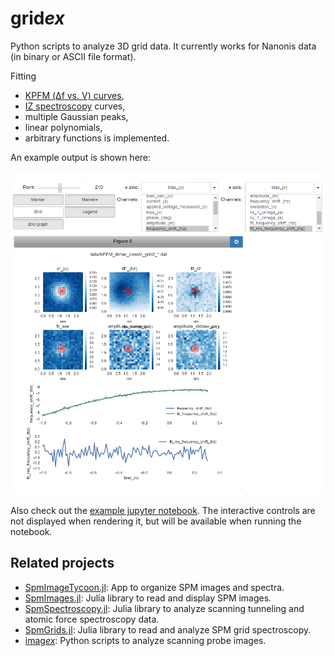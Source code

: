 # grid*ex*

Python scripts to analyze 3D grid data. It currently works for Nanonis data (in binary or ASCII file format).

Fitting
- [KPFM (Δf vs. V) curves](https://www.nature.com/articles/nnano.2012.20),
- [IZ spectroscopy](https://journals.aps.org/prb/abstract/10.1103/PhysRevB.92.235443) curves,
- multiple Gaussian peaks,
- linear polynomials,
- arbitrary functions
is implemented.

An example output is shown here:

![interactive output example](https://github.com/alexriss/gridex/raw/master/gridex_example_KPFM.png)

Also check out the [example jupyter notebook](https://github.com/alexriss/gridex/blob/master/gridex_ipython_example.ipynb). The interactive controls are not displayed when rendering it, but will be available when running the notebook.

## Related projects

- [SpmImageTycoon.jl](https://github.com/alexriss/SpmImageTycoon.jl): App to organize SPM images and spectra.
- [SpmImages.jl](https://github.com/alexriss/SpmImages.jl): Julia library to read and display SPM images.
- [SpmSpectroscopy.jl](https://github.com/alexriss/SpmSpectroscopy.jl): Julia library to analyze scanning tunneling and atomic force spectroscopy data.
- [SpmGrids.jl](https://github.com/alexriss/SpmGrids.jl): Julia library to read and analyze SPM grid spectroscopy.
- [imag*ex*](https://github.com/alexriss/imagex): Python scripts to analyze scanning probe images.

